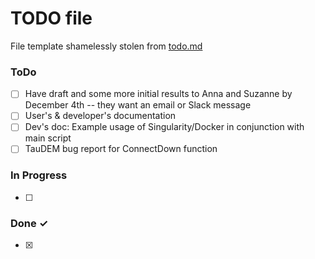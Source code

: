 # TODO file
File template shamelessly stolen from [todo.md](https://raw.githubusercontent.com/todomd/todo.md/master/TODO.md)

### ToDo

- [ ] Have draft and some more initial results to Anna and Suzanne by December 4th -- they want an email or Slack message
- [ ] User's & developer's documentation
- [ ] Dev's doc: Example usage of Singularity/Docker in conjunction with main script
- [ ] TauDEM bug report for ConnectDown function

### In Progress

- [ ] 

### Done ✓

- [x] 
